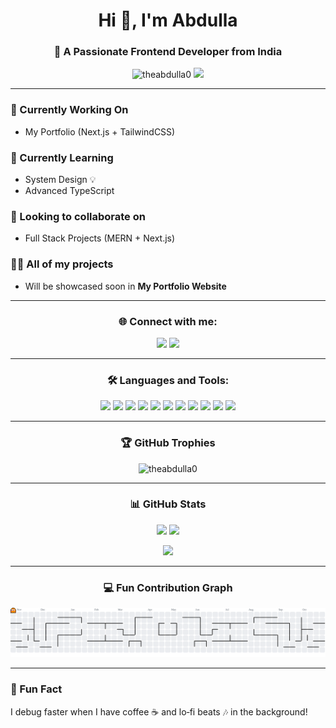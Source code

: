 <h1 align="center">Hi 👋, I'm Abdulla</h1>
<h3 align="center">🚀 A Passionate Frontend Developer from India</h3>

<p align="center">
  <img src="https://komarev.com/ghpvc/?username=theabdulla0&label=Profile%20views&color=blueviolet&style=flat-square" alt="theabdulla0" />
  <a href="https://linkedin.com/in/theabdulla"><img src="https://img.shields.io/badge/LinkedIn-Connect-blue?style=flat-square&logo=linkedin" /></a>
</p>

---

### 🔭 Currently Working On
- My Portfolio (Next.js + TailwindCSS)

### 🌱 Currently Learning
- System Design 💡  
- Advanced TypeScript  

### 👯 Looking to collaborate on
- Full Stack Projects (MERN + Next.js)

### 👨‍💻 All of my projects
- Will be showcased soon in **My Portfolio Website**

---

<h3 align="center">🌐 Connect with me:</h3>
<p align="center">
  <a href="https://linkedin.com/in/theabdulla" target="blank"><img src="https://img.icons8.com/color/48/000000/linkedin.png"/></a>
  <a href="mailto:the.abdulla@hotmail.com"><img src="https://img.icons8.com/color/48/000000/gmail.png"/></a>
</p>

---

<h3 align="center">🛠️ Languages and Tools:</h3>
<p align="center">
  <img src="https://img.shields.io/badge/HTML5-E34F26?style=for-the-badge&logo=html5&logoColor=white"/>
  <img src="https://img.shields.io/badge/CSS3-1572B6?style=for-the-badge&logo=css3&logoColor=white"/>
  <img src="https://img.shields.io/badge/JavaScript-F7DF1E?style=for-the-badge&logo=javascript&logoColor=black"/>
  <img src="https://img.shields.io/badge/TypeScript-3178C6?style=for-the-badge&logo=typescript&logoColor=white"/>
  <img src="https://img.shields.io/badge/React-20232A?style=for-the-badge&logo=react&logoColor=61DAFB"/>
  <img src="https://img.shields.io/badge/Next.js-000000?style=for-the-badge&logo=nextdotjs&logoColor=white"/>
  <img src="https://img.shields.io/badge/TailwindCSS-38B2AC?style=for-the-badge&logo=tailwind-css&logoColor=white"/>
  <img src="https://img.shields.io/badge/Node.js-339933?style=for-the-badge&logo=node-dot-js&logoColor=white"/>
  <img src="https://img.shields.io/badge/Express.js-000000?style=for-the-badge&logo=express&logoColor=white"/>
  <img src="https://img.shields.io/badge/MongoDB-4EA94B?style=for-the-badge&logo=mongodb&logoColor=white"/>
  <img src="https://img.shields.io/badge/Firebase-FFCA28?style=for-the-badge&logo=firebase&logoColor=black"/>
</p>

---

<h3 align="center">🏆 GitHub Trophies</h3>
<p align="center">
  <img src="https://github-profile-trophy.vercel.app/?username=theabdulla0&theme=radical&no-frame=true&margin-w=15&margin-h=15" alt="theabdulla0" />
</p>

---

<h3 align="center">📊 GitHub Stats</h3>
<p align="center">
  <img width="48%" src="https://github-readme-stats.vercel.app/api?username=theabdulla0&show_icons=true&theme=radical" />
  <img width="48%" src="https://github-readme-streak-stats.herokuapp.com/?user=theabdulla0&theme=radical" />
</p>

<p align="center">
  <img width="48%" src="https://github-readme-stats.vercel.app/api/top-langs/?username=theabdulla0&layout=compact&theme=radical" />
</p>

---

<h3 align="center">💻 Fun Contribution Graph</h3>
<p align="center">
<picture>
  <source media="(prefers-color-scheme: dark)" srcset="https://raw.githubusercontent.com/theabdulla0/theabdulla0/output/pacman-contribution-graph-dark.svg">
  <source media="(prefers-color-scheme: light)" srcset="https://raw.githubusercontent.com/theabdulla0/theabdulla0/output/pacman-contribution-graph.svg">
  <img alt="pacman contribution graph" src="https://raw.githubusercontent.com/theabdulla0/theabdulla0/output/pacman-contribution-graph.svg">
</picture>
</p>

---

### 🎯 Fun Fact
I debug faster when I have coffee ☕ and lo‑fi beats 🎶 in the background!

